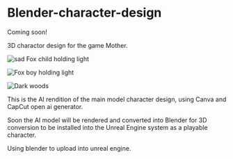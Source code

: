 # Blender-character-design

Coming soon!

3D charactor design for the game Mother. 


![sad Fox child holding light](https://github.com/user-attachments/assets/d01c8dd7-775f-43aa-8465-f95c37d2c8b8)

![Fox boy holding light](https://github.com/user-attachments/assets/91261755-b346-4048-9b7e-1fa95e23e4d2)

![Dark woods](https://github.com/user-attachments/assets/54ef09be-1dfc-4a49-b0ac-9402ed092c7a)

This is the AI rendition of the main model character design, using Canva and CapCut open ai generator.

Soon the AI model will be rendered and converted into Blender for 3D conversion to be installed into the Unreal Engine system as a playable character.

Using blender to upload into unreal engine.
